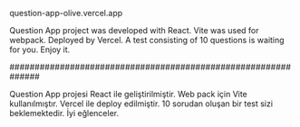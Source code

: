 question-app-olive.vercel.app

Question App project was developed with React. Vite was used for webpack. Deployed by Vercel.
A test consisting of 10 questions is waiting for you. Enjoy it. 

##############################################################

Question App projesi React ile geliştirilmiştir. Web pack için Vite kullanılmıştır. Vercel ile deploy edilmiştir.
10 sorudan oluşan bir test sizi beklemektedir. İyi eğlenceler.

